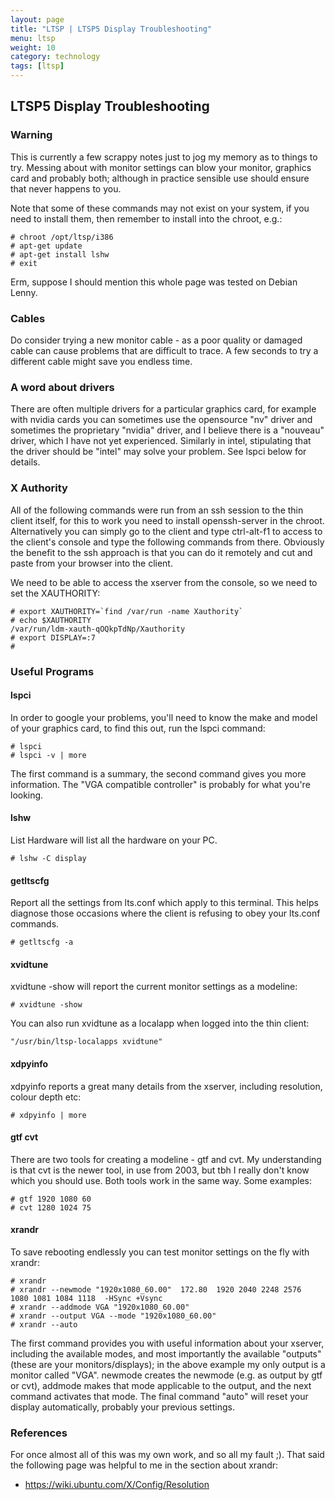 ```yaml
---
layout: page
title: "LTSP | LTSP5 Display Troubleshooting"
menu: ltsp
weight: 10
category: technology
tags: [ltsp]
---
```


## LTSP5 Display Troubleshooting

### Warning

This is currently a few scrappy notes just to jog my memory as to things to try.  Messing about with monitor settings can blow your monitor, graphics card and probably both; although in practice sensible use should ensure that never happens to you.

Note that some of these commands may not exist on your system, if you need to install them, then remember to install into the chroot, e.g.:

    # chroot /opt/ltsp/i386
    # apt-get update
    # apt-get install lshw
    # exit

Erm, suppose I should mention this whole page was tested on Debian Lenny.

### Cables

Do consider trying a new monitor cable - as a poor quality or damaged cable can cause problems that are difficult to trace.  A few seconds to try a different cable might save you endless time.

### A word about drivers

There are often multiple drivers for a particular graphics card, for example with nvidia cards you can sometimes use the opensource "nv" driver and sometimes the proprietary "nvidia" driver, and I believe there is a "nouveau" driver, which I have not yet experienced.  Similarly in intel, stipulating that the driver should be "intel" may solve your problem.  See lspci below for details.

### X Authority

All of the following commands were run from an ssh session to the thin client itself, for this to work you need to install openssh-server in the chroot.  Alternatively you can simply go to the client and type ctrl-alt-f1 to access to the client's console and type the following commands from there.  Obviously the benefit to the ssh approach is that you can do it remotely and cut and paste from your browser into the client.

We need to be able to access the xserver from the console, so we need to set the XAUTHORITY:

    # export XAUTHORITY=`find /var/run -name Xauthority`
    # echo $XAUTHORITY
    /var/run/ldm-xauth-qOQkpTdNp/Xauthority
    # export DISPLAY=:7
    #

### Useful Programs

#### lspci

In order to google your problems, you'll need to know the make and model of your graphics card, to find this out, run the lspci command:

    # lspci
    # lspci -v | more

The first command is a summary, the second command gives you more information.  The "VGA compatible controller" is probably for what you're looking.

#### lshw

List Hardware will list all the hardware on your PC.

    # lshw -C display

#### getltscfg

Report all the settings from lts.conf which apply to this terminal.  This helps diagnose those occasions where the client is refusing to obey your lts.conf commands.

    # getltscfg -a

#### xvidtune

xvidtune -show will report the current monitor settings as a modeline:

    # xvidtune -show

You can also run xvidtune as a localapp when logged into the thin client:

    "/usr/bin/ltsp-localapps xvidtune"

#### xdpyinfo

xdpyinfo reports a great many details from the xserver, including resolution, colour depth etc:

    # xdpyinfo | more

#### gtf cvt

There are two tools for creating a modeline - gtf and cvt.  My understanding is that cvt is the newer tool, in use from 2003, but tbh I really don't know which you should use.  Both tools work in the same way.  Some examples:

    # gtf 1920 1080 60
    # cvt 1280 1024 75

#### xrandr

To save rebooting endlessly you can test monitor settings on the fly with xrandr:

    # xrandr
    # xrandr --newmode "1920x1080_60.00"  172.80  1920 2040 2248 2576  1080 1081 1084 1118  -HSync +Vsync
    # xrandr --addmode VGA "1920x1080_60.00"
    # xrandr --output VGA --mode "1920x1080_60.00"
    # xrandr --auto

The first command provides you with useful information about your xserver, including the available modes, and most importantly the available "outputs" (these are your monitors/displays); in the above example my only output is a monitor called "VGA".  newmode creates the newmode (e.g. as output by gtf or cvt), addmode makes that mode applicable to the output, and the next command activates that mode.  The final command "auto" will reset your display automatically, probably your previous settings.

### References

For once almost all of this was my own work, and so all my fault ;).  That said the following page was helpful to me in the section about xrandr:

   * https://wiki.ubuntu.com/X/Config/Resolution
